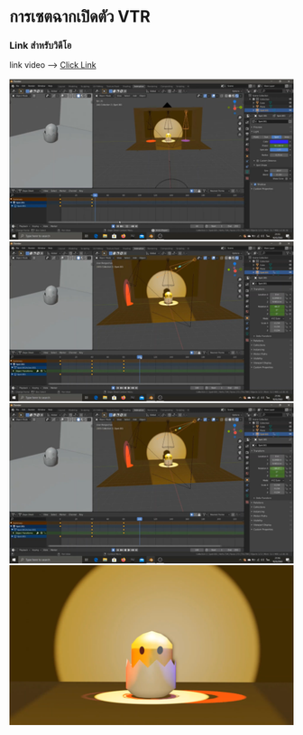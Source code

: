 # การเซตฉากเปิดตัว VTR

### Link สำหรับวิดีโอ
link video --> [Click Link](https://www.youtube.com/watch?v=WDECXT1AhuU)<br>
<br>
<img src="image/vtr/9.1.png"><br>
<img src="image/vtr/9.2.png"><br>
<img src="image/vtr/9.3.png"><br>
<img src="image/vtr/9.4.png"><br>
